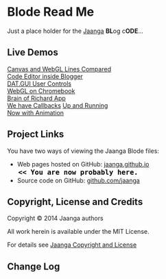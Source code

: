 Blode Read Me
==============

Just a place holder for the [Jaanga]( http://jaanga.com ) **BL**og c**ODE**...

## Live Demos

[Canvas and WebGL Lines Compared]( canvas-webgl-lines-compared/canvas-webgl-lines-compared.html )  
[Code Editor inside Blogger]( code-editor-inside-blogger/code-editor-inside-blogger )  
[DAT.GUI User Controls]( dat.gui/dat.gui )  
[WebGL on Chromebook]( webgl-on-chromebook/webgl-on-chromebook)  
[Brain of Richard App]( brain-of-richard-app/brain-of-richard-app )  
[We have Callbacks]( we-have-callbacks/index ) 
[Up and Running]( up-and-running/up-and-running)  
[Now with Animation]( now-with-animation/index.html )  


## Project Links

You have two ways of viewing the Jaanga Blode files:

* Web pages hosted on GitHub: [jaanga.github.io]( http://jaanga.github.io/blode/ "view the files as apps." ) <input value="<< You are now probably here." size=28 style="font:bold 12pt monospace;border-width:0;" >  
* Source code on GitHub: [github.com/jaanga]( https://github.com/jaanga/blode/ "View the files as source code." ) <scan style=display:none ><< You are now probably here.</scan>


## Copyright, License and Credits
Copyright &copy; 2014 Jaanga authors

All work herein is available under the MIT License.  

For details see [Jaanga Copyright and License](http://jaanga.github.io/libs/jaanga-copyright-and-mit-license.md)


## Change Log